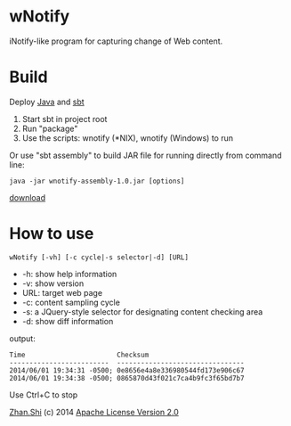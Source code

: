 wNotify
=======
iNotify-like program for capturing change of Web content.

Build
=====
Deploy [Java](http://www.oracle.com/technetwork/java/javase/downloads/index.html) and [sbt](http://www.scala-sbt.org/)

1. Start sbt in project root
2. Run "package"
3. Use the scripts: wnotify (*NIX), wnotify (Windows) to run

Or use "sbt assembly" to build JAR file for running directly from command line:

`java -jar wnotify-assembly-1.0.jar [options]`

[download](http://goo.gl/N62TKr)

How to use
==========
`wNotify [-vh] [-c cycle|-s selector|-d] [URL]`

* -h:  show help information
* -v:  show version
* URL: target web page
* -c:  content sampling cycle
* -s:  a JQuery-style selector for designating content checking area
* -d:  show diff information

output:

    Time                       Checksum
    -------------------------  --------------------------------
    2014/06/01 19:34:31 -0500; 0e8656e4a8e336980544fd173e906c67
    2014/06/01 19:34:38 -0500; 0865870d43f021c7ca4b9fc3f65bd7b7

Use Ctrl+C to stop

[Zhan.Shi](http://shizhan.github.io/) (c) 2014 [Apache License Version 2.0](http://www.apache.org/licenses/)
